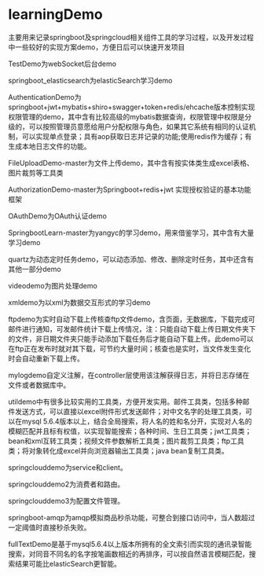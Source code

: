 # learningDemo
主要用来记录springboot及springcloud相关组件工具的学习过程，以及开发过程中一些较好的实现方案demo，方便日后可以快速开发项目

TestDemo为webSocket后台demo

springboot_elasticsearch为elasticSearch学习demo

AuthenticationDemo为springboot+jwt+mybatis+shiro+swagger+token+redis/ehcache版本控制实现权限管理的demo，其中含有比较高级的mybatis数据查询，权限管理中权限是分级的，可以按照管理员意愿给用户分配权限与角色，如果其它系统有相同的认证机制，可以实现单点登录；具有aop获取日志并记录的功能;使用redis作为缓存；有生成本地日志文件的功能。

FileUploadDemo-master为文件上传demo，其中含有按实体类生成excel表格、图片裁剪等工具类

AuthorizationDemo-master为Springboot+redis+jwt 实现授权验证的基本功能框架

OAuthDemo为OAuth认证demo

SpringbootLearn-master为yangyc的学习demo，用来借鉴学习，其中含有大量学习demo

quartz为动态定时任务demo，可以动态添加、修改、删除定时任务，其中还含有其他一部分demo

videodemo为图片处理demo

xmldemo为以xml为数据交互形式的学习demo

ftpdemo为实时自动下载上传核查ftp文件demo，含页面，无数据库，下载完成可邮件进行通知，可发邮件统计下载上传情况，注：只能自动下载上传日期文件夹下的文件，非日期文件夹只能手动添加下载任务后才能自动下载上传。此demo可以在ftp正在发布时就对其下载，可节约大量时间；核查也是实时，当文件发生变化时会自动重新下载上传。

mylogdemo自定义注解，在controller层使用该注解获得日志，并将日志存储在文件或者数据库中。

utildemo中有很多比较实用的工具类，方便开发实用。邮件工具类，包括多种邮件发送方式，可以直接以excel附件形式发送邮件；对中文名字的处理工具类，可以在mysql 5.6.4版本以上，结合全局搜索，将人名的姓和名分开，实现对人名的模糊匹配并且标有权值，以实现智能搜索；各种时间、生日工具类；jwt工具类；bean和xml互转工具类；视频文件参数解析工具类；图片裁剪工具类；ftp工具类；将对象转化成excel并向浏览器输出工具类；java bean复制工具类。

springclouddemo为service和client。

springclouddemo2为消费者和路由。

springclouddemo3为配置文件管理。

springboot-amqp为amqp模拟商品秒杀功能，可整合到接口访问中，当人数超过一定阈值时直接秒杀失败。

fullTextDemo是基于mysql5.6.4以上版本所拥有的全文索引而实现的通讯录智能搜索，对同音不同名的名字按笔画数相近的再排序，可以按自然语言模糊匹配，搜索结果可能比elasticSearch更智能。
